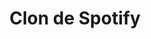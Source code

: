 ---
order: 4
visible: false
imgInicio: "/images/ClonDeSpotify.png"
title: Clon de Spotify
description: Pagina diseñada y desarrollada al detalle, con reproductor de audio, persistencia de audio entre navegaciones y paginas de playlist.
link: "#"
github: "https://github.com/BlasVernazza06/Clon-de-Spotify.git"
technologies:
    - nombre: HTML
      imagen: "/TechIcons/icons-html.svg"
      class: "bg-[#c26d27]"

    - nombre: CSS
      imagen: "/TechIcons/icons-css3.svg"
      class: "bg-[#125c8d]"

    - nombre: JavaScript
      imagen: "/TechIcons/icons-javascript.svg"
      class: "bg-[#e2e61d]"

    - nombre: Astro
      imagen: "/TechIcons/icons-astro.svg"
      class: "bg-[#b282c5]"
---